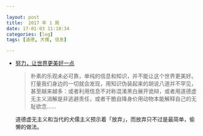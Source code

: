 ```yaml
---

layout: post
title:  2017 年 1 周
date: 17-01-03 11:18:34
categories: [log]
tags: [道德, 犬儒, 信息]

---
```


- [努力，让世界更美好一点](http://www.luanxiang.org/blog/archives/2288.html)

	> 朴素的乐观未必可靠，单纯的信息和知识，并不能让这个世界更美好。打量我们身边的一切就会发现，用知识伪装起来的胡说八道并不罕见，甚至越来越多：或者利用信息不对称混淆黑白展开诡辩，或者用道德虚无主义消解是非逃避责任，或者干脆自降身价用动物本能解释自己的无耻欲念……

	道德虚无主义和当代的犬儒主义预示着「放弃」，而放弃只不过是最简单，偷懒的做法。